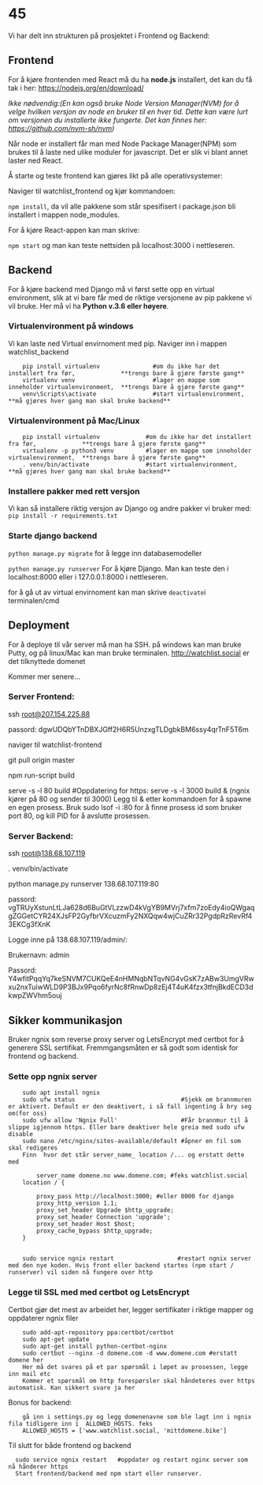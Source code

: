 # 45

Vi har delt inn strukturen på prosjektet i Frontend og Backend:

## Frontend 
For å kjøre frontenden med React må du ha __node.js__ installert, 
det kan du få tak i her: https://nodejs.org/en/download/


*Ikke nødvendig:(En kan også bruke Node Version Manager(NVM) for å velge hvilken versjon av node en bruker til en hver tid. Dette kan være lurt om versjonen du installerte ikke fungerte. Det kan finnes her: https://github.com/nvm-sh/nvm)*

Når node er installert får man med Node Package Manager(NPM) som brukes til å laste ned ulike moduler for javascript. Det er slik vi blant annet laster ned React.

Å starte og teste frontend kan gjøres likt på alle operativsystemer:

Naviger til watchlist_frontend og kjør kommandoen:

`npm install`, da vil alle pakkene som står spesifisert i package.json bli installert i mappen node_modules.

For å kjøre React-appen kan man skrive:

`npm start` og man kan teste nettsiden på localhost:3000 i nettleseren.


## Backend
For å kjøre backend med Django må vi først sette opp en virtual environment, slik at vi bare får med de riktige versjonene av pip pakkene vi vil bruke. Her må vi ha __Python v.3.6 eller høyere__.

### Virtualenvironment på windows
Vi kan laste ned Virtual envirnoment med pip. Naviger inn i mappen watchlist_backend

        pip install virtualenv               #om du ikke har det installert fra før,             **trengs bare å gjøre første gang**
        virtualenv venv                      #lager en mappe som inneholder virtualenvironment,  **trengs bare å gjøre første gang**
        venv\Scripts\activate                #start virtualenvironment,                          **må gjøres hver gang man skal bruke backend**

### Virtualenvironment på Mac/Linux

        pip install virtualenv             #om du ikke har det installert fra før,             **trengs bare å gjøre første gang**
        virtualenv -p python3 venv         #lager en mappe som inneholder virtualenvironment,  **trengs bare å gjøre første gang**
        . venv/bin/activate                #start virtualenvironment,                          **må gjøres hver gang man skal bruke backend**
### Installere pakker med rett versjon

Vi kan så installere riktig versjon av Django og andre pakker vi bruker med: `pip install -r requirements.txt`

### Starte django backend

`python manage.py migrate` for å legge inn databasemodeller

`python manage.py runserver` For å kjøre Django. Man kan teste den i localhost:8000 eller i 127.0.0.1:8000 i nettleseren.

for å gå ut av virtual envirnoment kan man skrive `deactivate`i terminalen/cmd

## Deployment
For å deploye til vår server må man ha SSH. på windows kan man bruke Putty, og på linux/Mac kan man bruke terminalen.
http://watchlist.social er det tilknyttede domenet

Kommer mer senere...

### Server Frontend:
 ssh root@207.154.225.88
 
 passord: dgwUDQbYTnDBXJGff2H6R5UnzxgTLDgbkBM6ssy4qrTnF5T6m
 
 naviger til watchlist-frontend
 
 git pull origin master
 
 npm run-script build
 
 serve -s -l 80 build #Oppdatering for https:  serve -s -l 3000 build & (ngnix kjører på 80 og sender til 3000)
 Legg til & etter kommandoen for å spawne en egen prosess.
 Bruk sudo lsof -i :80 for å finne prosess id som bruker port 80, og kill PID for å avslutte prosessen. 

### Server Backend:
ssh root@138.68.107.119

. venv/bin/activate

python manage.py runserver 138.68.107.119:80

passord: vgTRUyXstunLtLJa628d6BuGtVLzzwD4kVgYB9MVrj7xfm7zoEdy4ioQWgaqgZGGetCYR24XJsFP2GyfbrVXcuzmFy2NXQqw4wjCuZRr32PgdpRzRevRf43EKCg3fXnK

Logge inne på 138.68.107.119/admin/:

Brukernavn: admin

Passord: Y4wfitPqqYq7keSNVM7CUKQeE4nHMNqbNTqvNG4vGsK7zABw3UmgVRwxu2nxTuiwWLD9P3BJx9Pqo6fyrNc8fRnwDp8zEj4T4uK4fzx3tfnjBkdECD3dkwpZWVhm5ouj

## Sikker kommunikasjon
Bruker ngnix som reverse proxy server og LetsEncrypt med certbot for å generere SSL sertifikat. Fremmgangsmåten er så godt som identisk for frontend og backend.
### Sette opp ngnix server
        sudo apt install ngnix               
        sudo ufw status                              #Sjekk om brannmuren er aktivert. Default er den deaktivert, i så fall ingenting å bry seg om(for oss)
        sudo ufw allow 'Ngnix Full'                  #Får brannmur til å slippe igjennom https. Eller bare deaktiver hele greia med sudo ufw disable 
        sudo nano /etc/nginx/sites-available/default #åpner en fil som skal redigeres 
        Finn  hvor det står server_name_ location /... og erstatt dette med
        
            server_name domene.no www.domene.com; #feks watchlist.social
        location / {
        
            proxy_pass http://localhost:3000; #eller 8000 for django
            proxy_http_version 1.1;
            proxy_set_header Upgrade $http_upgrade;
            proxy_set_header Connection 'upgrade';
            proxy_set_header Host $host;
            proxy_cache_bypass $http_upgrade;
        }
        

        sudo service ngnix restart                  #restart ngnix server med den nye koden. Hvis front eller backend startes (npm start / runserver) vil siden nå fungere over http         
   

### Legge til SSL med med certbot og LetsEncrypt
Certbot gjør det mest av arbeidet her, legger sertifikater i riktige mapper og oppdaterer ngnix filer

        sudo add-apt-repository ppa:certbot/certbot
        sudo apt-get update
        sudo apt-get install python-certbot-nginx
        sudo certbot --nginx -d domene.com -d www.domene.com #erstatt domene her     
        Her må det svares på et par spørsmål i løpet av prosessen, legge inn mail etc
        Kommer et spørsmål om http forespørsler skal håndeteres over https automatisk. Kan sikkert svare ja her

        
Bonus for backend:

        gå inn i settings.py og legg domenenavne som ble lagt inn i ngnix fila tidligere inn i  ALLOWED_HOSTS. feks
        ALLOWED_HOSTS = ['www.watchlist.social, 'mittdomene.bike']

Til slutt for både frontend og backend

      sudo service ngnix restart   #oppdater og restart nginx server som nå hånderer https
      Start frontend/backend med npm start eller runserver. 
      